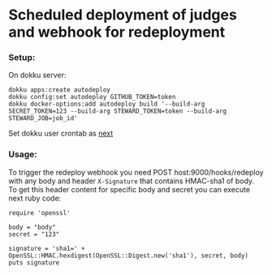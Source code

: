 Scheduled deployment of judges and webhook for redeployment
=========================

### Setup:
On dokku server:
```
dokku apps:create autodeploy
dokku config:set autodeploy GITHUB_TOKEN=token
dokku docker-options:add autodeploy build '--build-arg SECRET_TOKEN=123 --build-arg STEWARD_TOKEN=token --build-arg STEWARD_JOB=job_id'
```

Set dokku user crontab as [next](dokku_crontab)

### Usage:
To trigger the redeploy webhook you need POST host:9000/hooks/redeploy with any body and header `X-Signature` that contains HMAC-sha1 of body.
To get this header content for specific body and secret you can execute next ruby code:
```
require 'openssl'

body = "body"
secret = "123"

signature = 'sha1=' + OpenSSL::HMAC.hexdigest(OpenSSL::Digest.new('sha1'), secret, body)
puts signature
```
